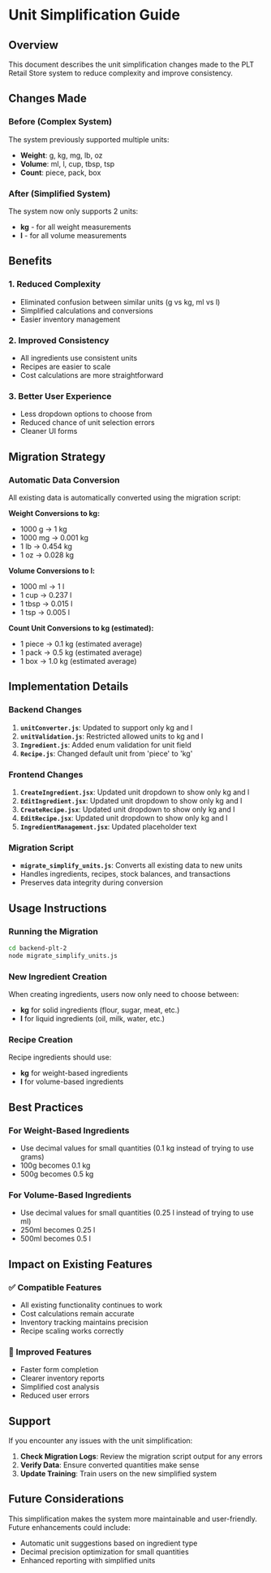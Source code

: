 # Unit Simplification Guide

## Overview
This document describes the unit simplification changes made to the PLT Retail Store system to reduce complexity and improve consistency.

## Changes Made

### Before (Complex System)
The system previously supported multiple units:
- **Weight**: g, kg, mg, lb, oz
- **Volume**: ml, l, cup, tbsp, tsp
- **Count**: piece, pack, box

### After (Simplified System)
The system now only supports 2 units:
- **kg** - for all weight measurements
- **l** - for all volume measurements

## Benefits

### 1. **Reduced Complexity**
- Eliminated confusion between similar units (g vs kg, ml vs l)
- Simplified calculations and conversions
- Easier inventory management

### 2. **Improved Consistency**
- All ingredients use consistent units
- Recipes are easier to scale
- Cost calculations are more straightforward

### 3. **Better User Experience**
- Less dropdown options to choose from
- Reduced chance of unit selection errors
- Cleaner UI forms

## Migration Strategy

### Automatic Data Conversion
All existing data is automatically converted using the migration script:

**Weight Conversions to kg:**
- 1000 g → 1 kg
- 1000 mg → 0.001 kg
- 1 lb → 0.454 kg
- 1 oz → 0.028 kg

**Volume Conversions to l:**
- 1000 ml → 1 l
- 1 cup → 0.237 l
- 1 tbsp → 0.015 l
- 1 tsp → 0.005 l

**Count Unit Conversions to kg (estimated):**
- 1 piece → 0.1 kg (estimated average)
- 1 pack → 0.5 kg (estimated average)  
- 1 box → 1.0 kg (estimated average)

## Implementation Details

### Backend Changes
1. **`unitConverter.js`**: Updated to support only kg and l
2. **`unitValidation.js`**: Restricted allowed units to kg and l
3. **`Ingredient.js`**: Added enum validation for unit field
4. **`Recipe.js`**: Changed default unit from 'piece' to 'kg'

### Frontend Changes
1. **`CreateIngredient.jsx`**: Updated unit dropdown to show only kg and l
2. **`EditIngredient.jsx`**: Updated unit dropdown to show only kg and l
3. **`CreateRecipe.jsx`**: Updated unit dropdown to show only kg and l
4. **`EditRecipe.jsx`**: Updated unit dropdown to show only kg and l
5. **`IngredientManagement.jsx`**: Updated placeholder text

### Migration Script
- **`migrate_simplify_units.js`**: Converts all existing data to new units
- Handles ingredients, recipes, stock balances, and transactions
- Preserves data integrity during conversion

## Usage Instructions

### Running the Migration
```bash
cd backend-plt-2
node migrate_simplify_units.js
```

### New Ingredient Creation
When creating ingredients, users now only need to choose between:
- **kg** for solid ingredients (flour, sugar, meat, etc.)
- **l** for liquid ingredients (oil, milk, water, etc.)

### Recipe Creation
Recipe ingredients should use:
- **kg** for weight-based ingredients
- **l** for volume-based ingredients

## Best Practices

### For Weight-Based Ingredients
- Use decimal values for small quantities (0.1 kg instead of trying to use grams)
- 100g becomes 0.1 kg
- 500g becomes 0.5 kg

### For Volume-Based Ingredients  
- Use decimal values for small quantities (0.25 l instead of trying to use ml)
- 250ml becomes 0.25 l
- 500ml becomes 0.5 l

## Impact on Existing Features

### ✅ Compatible Features
- All existing functionality continues to work
- Cost calculations remain accurate
- Inventory tracking maintains precision
- Recipe scaling works correctly

### 🔄 Improved Features
- Faster form completion
- Clearer inventory reports
- Simplified cost analysis
- Reduced user errors

## Support

If you encounter any issues with the unit simplification:

1. **Check Migration Logs**: Review the migration script output for any errors
2. **Verify Data**: Ensure converted quantities make sense
3. **Update Training**: Train users on the new simplified system

## Future Considerations

This simplification makes the system more maintainable and user-friendly. Future enhancements could include:
- Automatic unit suggestions based on ingredient type
- Decimal precision optimization for small quantities
- Enhanced reporting with simplified units
